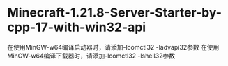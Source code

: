 # Minecraft-1.21.8-Server-Starter-by-cpp-17-with-win32-api

在使用MinGW-w64编译启动器时，请添加-lcomctl32 -ladvapi32参数
在使用MinGW-w64编译下载器时，请添加-lcomctl32 -lshell32参数
